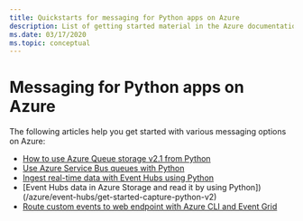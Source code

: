 ```yaml
---
title: Quickstarts for messaging for Python apps on Azure
description: List of getting started material in the Azure documentation for messaging for Python apps.
ms.date: 03/17/2020
ms.topic: conceptual
---
```


# Messaging for Python apps on Azure

The following articles help you get started with various messaging options on Azure:

- [How to use Azure Queue storage v2.1 from Python](/azure/storage/queues/storage-python-how-to-use-queue-storage)
- [Use Azure Service Bus queues with Python](/azure/service-bus-messaging/service-bus-python-how-to-use-queues)
- [Ingest real-time data with Event Hubs using Python](/azure/event-hubs/event-hubs-python)
- [Event Hubs data in Azure Storage and read it by using Python])(/azure/event-hubs/get-started-capture-python-v2)
- [Route custom events to web endpoint with Azure CLI and Event Grid](/azure/event-grid/custom-event-quickstart)
